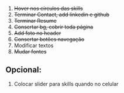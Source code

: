 1. ~~Hover nos círculos das skills~~
2. ~~Terminar Contact, add linkedin e github~~
3. ~~Terminar Resume~~
4. ~~Consertar bg, cobrir toda página~~
5. ~~Add foto no header~~
6. ~~Consertar botões navegação~~
7. Modificar textos
8. ~~Mudar fontes~~

## Opcional:

1. Colocar slider para skills quando no celular
